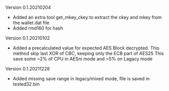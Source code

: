 Version 0.1.20210204
- Added an extra tool get_mkey_ckey to extract the ckey and mkey from the wallet.dat file
- Added rmd160 for hash 

Version 0.1.20210102
- Added a precalculated value for expected AES Block decrypted.
  This method skip last XOR of CBC, keeping only the ECB part of AES25
  This save some ~2% of CPU in AESni mode  and ~5% on Lagacy mode

Version 0.1.20211228
- Added missing save range in legacy/mixed mode, file is saved in tested32.bin
